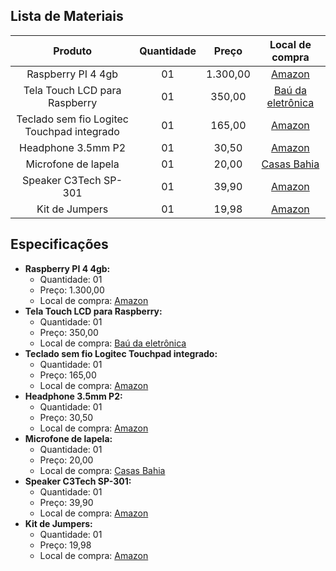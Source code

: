 ## Lista de Materiais

Produto | Quantidade | Preço | Local de compra
:-----: | :-----: | :-----: | :-----:
Raspberry PI 4 4gb | 01 | 1.300,00 | [Amazon](https://www.amazon.com.br/Raspberry-Pi-Computer-Model-RAM/dp/B07TC2BK1X/ref=asc_df_B07TC2BK1X/?tag=googleshopp00-20&linkCode=df0&hvadid=379714766595&hvpos=&hvnetw=g&hvrand=11063959695783500838&hvpone=&hvptwo=&hvqmt=&hvdev=c&hvdvcmdl=&hvlocint=&hvlocphy=1001729&hvtargid=pla-818643320764&psc=1) |
Tela Touch LCD para Raspberry | 01 | 350,00 | [Baú da eletrônica](https://www.baudaeletronica.com.br/display-lcd-tft-touch-5-raspberry-pi.html) |
Teclado sem fio Logitec Touchpad integrado | 01 | 165,00 | [Amazon](https://www.amazon.com.br/Embutido-Nanoreceptor-Unifying-Inclusas-Logitech/dp/B074WKD77F/ref=asc_df_B074WKD77F/?tag=googleshopp00-20&linkCode=df0&hvadid=379725868941&hvpos=&hvnetw=g&hvrand=14940732720720971089&hvpone=&hvptwo=&hvqmt=&hvdev=c&hvdvcmdl=&hvlocint=&hvlocphy=1001729&hvtargid=pla-811347645513&psc=1) |
Headphone 3.5mm P2 | 01 | 30,50 | [Amazon](https://www.amazon.com.br/Fone-Ouvido-Headset-Hs302-Newlink/dp/B0754CLHP1/ref=d_pd_sbs_sccl_2_7/131-0797966-0324922?pd_rd_w=Pnga2&content-id=amzn1.sym.d5ffa5eb-c14b-4098-a3c1-e33e4cc20b5c&pf_rd_p=d5ffa5eb-c14b-4098-a3c1-e33e4cc20b5c&pf_rd_r=SN12B4CAGKC4JB3RJ871&pd_rd_wg=meI0n&pd_rd_r=58a7fc36-860e-4bea-b1e2-35daff6e8c7a&pd_rd_i=B0754CLHP1&psc=1) |
Microfone de lapela | 01 | 20,00 | [Casas Bahia](https://www.casasbahia.com.br/microfone-de-lapela-celular-smartphone-profissional-stereo-1505842478/p/1505842478?utm_medium=Cpc&utm_source=google_freelisting&IdSku=1505842478&idLojista=12231&tipoLojista=3P) |
Speaker C3Tech SP-301 | 01 | 39,90 | [Amazon](https://www.amazon.com.br/Speaker-SP-301BK-C3TECH-Altos-Falantes-Computador/dp/B075XH82V8) |
Kit de Jumpers | 01 | 19,98 | [Amazon](https://www.amazon.com.br/Cabinho-Jumper-Macho-Unidades-Protoboard/dp/B09QCJ9P79/ref=asc_df_B09QCJ9P79/?tag=googleshopp00-20&linkCode=df0&hvadid=379738801152&hvpos=&hvnetw=g&hvrand=15412667090974180204&hvpone=&hvptwo=&hvqmt=&hvdev=c&hvdvcmdl=&hvlocint=&hvlocphy=1001729&hvtargid=pla-1659572705882&psc=1) |

## Especificações

- **Raspberry PI 4 4gb:**
    - Quantidade: 01
    - Preço: 1.300,00
    - Local de compra: [Amazon](https://www.amazon.com.br/Raspberry-Pi-Computer-Model-RAM/dp/B07TC2BK1X/ref=asc_df_B07TC2BK1X/?tag=googleshopp00-20&linkCode=df0&hvadid=379714766595&hvpos=&hvnetw=g&hvrand=11063959695783500838&hvpone=&hvptwo=&hvqmt=&hvdev=c&hvdvcmdl=&hvlocint=&hvlocphy=1001729&hvtargid=pla-818643320764&psc=1)
- **Tela Touch LCD para Raspberry:**
    - Quantidade: 01
    - Preço: 350,00
    - Local de compra: [Baú da eletrônica](https://www.baudaeletronica.com.br/display-lcd-tft-touch-5-raspberry-pi.html)
- **Teclado sem fio Logitec Touchpad integrado:**
    - Quantidade: 01
    - Preço: 165,00
    - Local de compra: [Amazon](https://www.amazon.com.br/Embutido-Nanoreceptor-Unifying-Inclusas-Logitech/dp/B074WKD77F/ref=asc_df_B074WKD77F/?tag=googleshopp00-20&linkCode=df0&hvadid=379725868941&hvpos=&hvnetw=g&hvrand=14940732720720971089&hvpone=&hvptwo=&hvqmt=&hvdev=c&hvdvcmdl=&hvlocint=&hvlocphy=1001729&hvtargid=pla-811347645513&psc=1)
- **Headphone 3.5mm P2:**
    - Quantidade: 01
    - Preço: 30,50
    - Local de compra: [Amazon](https://www.amazon.com.br/Fone-Ouvido-Headset-Hs302-Newlink/dp/B0754CLHP1/ref=d_pd_sbs_sccl_2_7/131-0797966-0324922?pd_rd_w=Pnga2&content-id=amzn1.sym.d5ffa5eb-c14b-4098-a3c1-e33e4cc20b5c&pf_rd_p=d5ffa5eb-c14b-4098-a3c1-e33e4cc20b5c&pf_rd_r=SN12B4CAGKC4JB3RJ871&pd_rd_wg=meI0n&pd_rd_r=58a7fc36-860e-4bea-b1e2-35daff6e8c7a&pd_rd_i=B0754CLHP1&psc=1)
- **Microfone de lapela:**
    - Quantidade: 01
    - Preço: 20,00
    - Local de compra: [Casas Bahia](https://www.casasbahia.com.br/microfone-de-lapela-celular-smartphone-profissional-stereo-1505842478/p/1505842478?utm_medium=Cpc&utm_source=google_freelisting&IdSku=1505842478&idLojista=12231&tipoLojista=3P)
- **Speaker C3Tech SP-301:**
    - Quantidade: 01
    - Preço: 39,90
    - Local de compra: [Amazon](https://www.amazon.com.br/Speaker-SP-301BK-C3TECH-Altos-Falantes-Computador/dp/B075XH82V8)
- **Kit de Jumpers:**
    - Quantidade: 01
    - Preço: 19,98
    - Local de compra: [Amazon](https://www.amazon.com.br/Cabinho-Jumper-Macho-Unidades-Protoboard/dp/B09QCJ9P79/ref=asc_df_B09QCJ9P79/?tag=googleshopp00-20&linkCode=df0&hvadid=379738801152&hvpos=&hvnetw=g&hvrand=15412667090974180204&hvpone=&hvptwo=&hvqmt=&hvdev=c&hvdvcmdl=&hvlocint=&hvlocphy=1001729&hvtargid=pla-1659572705882&psc=1)
